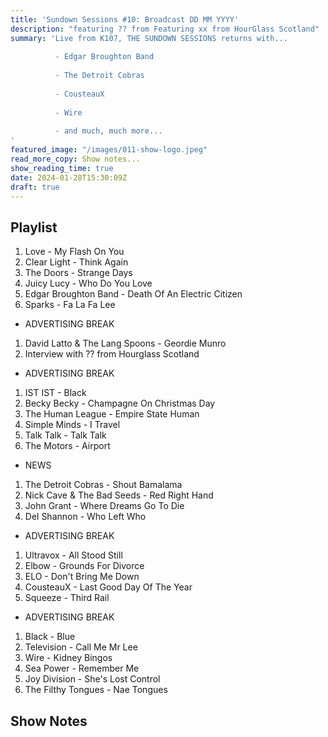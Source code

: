 ```yaml
---
title: 'Sundown Sessions #10: Broadcast DD MM YYYY'
description: "featuring ?? from Featuring xx from HourGlass Scotland"
summary: 'Live from K107, THE SUNDOWN SESSIONS returns with...
 
          - Edgar Broughton Band  
                    
          - The Detroit Cobras
          
          - CousteauX
          
          - Wire
          
          - and much, much more...
'
featured_image: "/images/011-show-logo.jpeg"
read_more_copy: Show notes...
show_reading_time: true
date: 2024-01-28T15:30:09Z
draft: true
---
```


## Playlist

1. Love - My Flash On You
2. Clear Light - Think Again
3. The Doors - Strange Days
4. Juicy Lucy - Who Do You Love
5. Edgar Broughton Band - Death Of An Electric Citizen
6. Sparks - Fa La Fa Lee

- ADVERTISING BREAK

1. David Latto & The Lang Spoons - Geordie Munro
2. Interview with ?? from Hourglass Scotland

- ADVERTISING BREAK

1. IST IST - Black
2. Becky Becky - Champagne On Christmas Day
3. The Human League - Empire State Human
4. Simple Minds - I Travel
5. Talk Talk - Talk Talk
6. The Motors - Airport

- NEWS

1. The Detroit Cobras - Shout Bamalama
2. Nick Cave & The Bad Seeds - Red Right Hand
3. John Grant - Where Dreams Go To Die
4. Del Shannon - Who Left Who

- ADVERTISING BREAK

1. Ultravox - All Stood Still
2. Elbow - Grounds For Divorce
3. ELO - Don't Bring Me Down
4. CousteauX - Last Good Day Of The Year
5. Squeeze - Third Rail

- ADVERTISING BREAK

1. Black - Blue
2. Television - Call Me Mr Lee
3. Wire - Kidney Bingos
4. Sea Power - Remember Me
5. Joy Division - She's Lost Control
6. The Filthy Tongues - Nae Tongues



## Show Notes 

